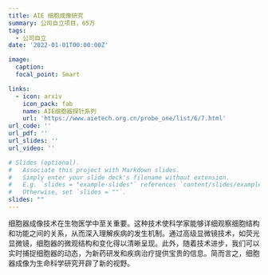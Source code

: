 ```yaml
---
title: AIE 细胞成像研究
summary: 公司自立项目，65万
tags:
  - 公司自立
date: '2022-01-01T00:00:00Z'

image:
  caption: 
  focal_point: Smart

links:
  - icon: arxiv
    icon_pack: fab
    name: AIE细胞器探针系列
    url: 'https://www.aietech.org.cn/probe_one/list/6/7.html'
url_code: ''
url_pdf: ''
url_slides: ''
url_video: ''

# Slides (optional).
#   Associate this project with Markdown slides.
#   Simply enter your slide deck's filename without extension.
#   E.g. `slides = "example-slides"` references `content/slides/example-slides.md`.
#   Otherwise, set `slides = ""`.
slides: ""
---
```


细胞器成像技术在生物医学中至关重要。这种技术使科学家能够详细观察细胞结构和功能之间的关系，从而深入理解疾病的发生机制。通过高级显微镜技术，如荧光显微镜，细胞器的微观结构和变化得以清晰呈现。此外，随着技术进步，我们可以实时捕捉细胞器的动态，为新药研发和疾病治疗提供宝贵的信息。简而言之，细胞器成像为生命科学研究开辟了新的视野。